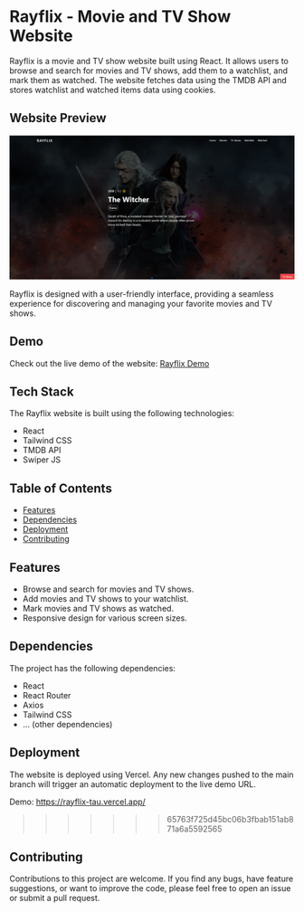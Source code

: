# Rayflix - Movie and TV Show Website


Rayflix is a movie and TV show website built using React. It allows users to browse and search for movies and TV shows, add them to a watchlist, and mark them as watched. The website fetches data using the TMDB API and stores watchlist and watched items data using cookies.

## Website Preview
![Rayflix Website](./public/home.png)

Rayflix is designed with a user-friendly interface, providing a seamless experience for discovering and managing your favorite movies and TV shows.

## Demo

Check out the live demo of the website: [Rayflix Demo](https://rayflix-tau.vercel.app/)

## Tech Stack

The Rayflix website is built using the following technologies:

- React
- Tailwind CSS
- TMDB API
- Swiper JS


## Table of Contents

- [Features](#features)
- [Dependencies](#dependencies)
- [Deployment](#deployment)
- [Contributing](#contributing)


## Features

- Browse and search for movies and TV shows.
- Add movies and TV shows to your watchlist.
- Mark movies and TV shows as watched.
- Responsive design for various screen sizes.

## Dependencies

The project has the following dependencies:

- React
- React Router
- Axios
- Tailwind CSS
- ... (other dependencies)

## Deployment
The website is deployed using Vercel. Any new changes pushed to the main branch will trigger an automatic deployment to the live demo URL.

Demo: https://rayflix-tau.vercel.app/


>>>>>>> 65763f725d45bc06b3fbab151ab871a6a5592565
## Contributing
Contributions to this project are welcome. If you find any bugs, have feature suggestions, or want to improve the code, please feel free to open an issue or submit a pull request.
